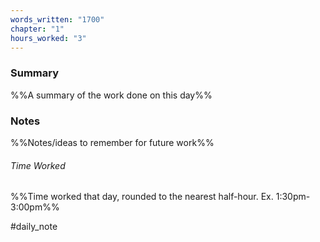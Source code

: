 ```yaml
---
words_written: "1700"
chapter: "1"
hours_worked: "3"
---
```

### Summary
%%A summary of the work done on this day%%

### Notes
%%Notes/ideas to remember for future work%%

###### Time Worked
%%Time worked that day, rounded to the nearest half-hour. Ex. 1:30pm-3:00pm%%

#daily_note